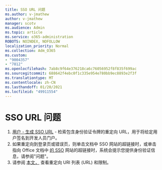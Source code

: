 ```yaml
---
title: SSO URL 问题
ms.author: v-jmathew
author: v-jmathew
manager: scotv
ms.audience: Admin
ms.topic: article
ms.service: o365-administration
ROBOTS: NOINDEX, NOFOLLOW
localization_priority: Normal
ms.collection: Adm_O365
ms.custom:
- "9004357"
- "7812"
ms.openlocfilehash: 7ab8c9f64e376218ca6c76056952f8f835f699ac
ms.sourcegitcommit: 688642f4ebc0f1c335e954e780bb9ec8893e2f3f
ms.translationtype: MT
ms.contentlocale: zh-CN
ms.lasthandoff: 01/20/2021
ms.locfileid: "49911554"
---
```

# <a name="sso-url-issues"></a>SSO URL 问题

1. [用户 - 生成 SSO URL](https://docs.microsoft.com/rest/api/apimanagement/2019-12-01/User/GenerateSsoUrl) - 检索包含身份验证令牌的重定向 URL，用于将给定用户签名到开发人员门户。
2. 如果重定向到登录页或错误页，则单击文档中 SSO 网站的超链接时，或单击指向 Office 文档中 [的 SSO](https://docs.microsoft.com/office/troubleshoot/office-suite-issues/click-hyperlink-to-sso-website) 网站的超链接时，系统会提示您提供身份验证信息，请参阅"问题"。
3. 请参阅 [本文，](https://docs.microsoft.com/azure/active-directory/develop/reply-url) 查看重定向 URI 列表 (URL) 和限制。

